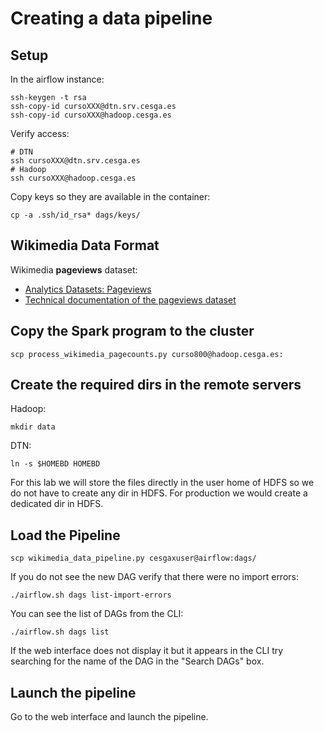 # Creating a data pipeline
## Setup
In the airflow instance:
```
ssh-keygen -t rsa
ssh-copy-id cursoXXX@dtn.srv.cesga.es
ssh-copy-id cursoXXX@hadoop.cesga.es
```

Verify access:
```
# DTN
ssh cursoXXX@dtn.srv.cesga.es
# Hadoop
ssh cursoXXX@hadoop.cesga.es
```

Copy keys so they are available in the container:
```
cp -a .ssh/id_rsa* dags/keys/
```

## Wikimedia Data Format
Wikimedia **pageviews** dataset:
- [Analytics Datasets: Pageviews](https://dumps.wikimedia.org/other/pageviews/readme.html)
- [Technical documentation of the pageviews dataset](https://wikitech.wikimedia.org/wiki/Analytics/Data_Lake/Traffic/Pageviews)


## Copy the Spark program to the cluster
```
scp process_wikimedia_pagecounts.py curso800@hadoop.cesga.es:
```

## Create the required dirs in the remote servers
Hadoop:
```
mkdir data
```
DTN:
```
ln -s $HOMEBD HOMEBD
```

For this lab we will store the files directly in the user home of HDFS so we do not have to create any dir in HDFS. For production we would create a dedicated dir in HDFS.

## Load the Pipeline
```
scp wikimedia_data_pipeline.py cesgaxuser@airflow:dags/
```

If you do not see the new DAG verify that there were no import errors:
```
./airflow.sh dags list-import-errors
```

You can see the list of DAGs from the CLI:
```
./airflow.sh dags list
```

If the web interface does not display it but it appears in the CLI try searching for the name of the DAG in the "Search DAGs" box.

## Launch the pipeline
Go to the web interface and launch the pipeline.
